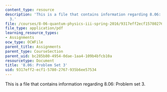 ```yaml
---
content_type: resource
description: 'This is a file that contains information regarding 8.06: Problem set
  3.'
file: /courses/8-06-quantum-physics-iii-spring-2016/9317eff2ecf157802767935b6ee57534_MIT8_06S16_ps3.pdf
file_type: application/pdf
learning_resource_types:
- Assignments
ocw_type: OCWFile
parent_title: Assignments
parent_type: CourseSection
parent_uid: bc285b80-4954-0dae-1aa4-109b4bfcb10a
resourcetype: Document
title: '8.06: Problem Set 3'
uid: 9317eff2-ecf1-5780-2767-935b6ee57534
---
```

This is a file that contains information regarding 8.06: Problem set 3.

